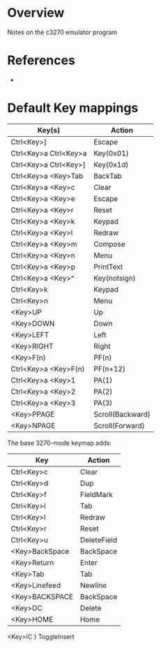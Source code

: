 # Overview

Notes on the c3270 emulator program

# References

* []()

# Default Key mappings

Key(s)            	  | Action
----------------------|----------------   
Ctrl\<Key\>]	          | Escape
Ctrl\<Key\>a Ctrl\<Key\>a | Key(0x01)
Ctrl\<Key\>a Ctrl\<Key\>] |Key(0x1d)
Ctrl\<Key\>a \<Key\>Tab   | BackTab
Ctrl\<Key\>a \<Key\>c	    | Clear
Ctrl\<Key\>a \<Key\>e	    | Escape
Ctrl\<Key\>a \<Key\>r	    | Reset
Ctrl\<Key\>a \<Key\>k	    | Keypad
Ctrl\<Key\>a \<Key\>l	    | Redraw
Ctrl\<Key\>a \<Key\>m	    | Compose
Ctrl\<Key\>a \<Key\>n	    | Menu
Ctrl\<Key\>a \<Key\>p	    | PrintText
Ctrl\<Key\>a \<Key\>^	    | Key(notsign)
Ctrl\<Key\>k	          | Keypad
Ctrl\<Key\>n	          | Menu
\<Key\>UP	              | Up
\<Key\>DOWN	            | Down
\<Key\>LEFT	            | Left
\<Key\>RIGHT	          | Right
\<Key\>F(n)	            | PF(n)
Ctrl\<Key\>a \<Key\>F(n)  | PF(n+12)
Ctrl\<Key\>a \<Key\>1	    | PA(1)
Ctrl\<Key\>a \<Key\>2	    | PA(2)
Ctrl\<Key\>a \<Key\>3	    | PA(3)
\<Key\>PPAGE	          | Scroll(Backward)
\<Key\>NPAGE	          | Scroll(Forward)

The base 3270-mode keymap adds:

Key	           | Action
---------------| --------------------
Ctrl\<Key\>c	   | Clear
Ctrl\<Key\>d	   | Dup
Ctrl\<Key\>f	   | FieldMark
Ctrl\<Key\>i	   | Tab
Ctrl\<Key\>l	   | Redraw
Ctrl\<Key\>r	   | Reset
Ctrl\<Key\>u	   | DeleteField
\<Key\>BackSpace | BackSpace
\<Key\>Return	   |Enter
\<Key\>Tab	     | Tab
\<Key\>Linefeed  | Newline
\<Key\>BACKSPACE | BackSpace
\<Key\>DC        | Delete
\<Key\>HOME      |Home
\<Key\>IC        } ToggleInsert
